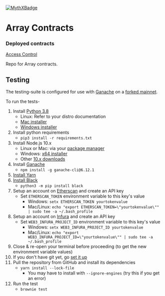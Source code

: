[![MythXBadge](https://badgen.net/https/api.mythx.io/v1/projects/e81807aa-f119-456a-81b4-c88e493ddbf1/badge/data?cache=300&icon=https://raw.githubusercontent.com/ConsenSys/mythx-github-badge/main/logo_white.svg)](https://docs.mythx.io/dashboard/github-badges)

# Array Contracts

### Deployed contracts
[Access Control](https://etherscan.io/address/0x1c613e4f8dc1653c734cfb0de6e8add303166e77#readContract)


Repo for Array contracts.

## Testing
The testing-suite is configured for use with [Ganache](https://github.com/trufflesuite/ganache-cli) on a [forked 
mainnet](https://eth-brownie.readthedocs.io/en/stable/network-management.html#using-a-forked-development-network).

To run the tests-

1. Install [Python 3.8](https://www.python.org/downloads/release/python-380/)
    - Linux: Refer to your distro documentation
    - [Mac installer](https://www.python.org/ftp/python/3.8.0/python-3.8.0-macosx10.9.pkg)
    - [Windows installer](https://www.python.org/ftp/python/3.8.0/python-3.8.0-amd64.exe)
2. Install python requirements
    - `pip3 install -r requirements.txt`
3. Install Node.js 10.x
    - Linux or Mac: via your [package manager](https://nodejs.org/en/download/package-manager/)
    - Windows: [x64 installer](https://nodejs.org/dist/latest-v12.x/node-v12.13.0-x64.msi)
    - Other [10.x downloads](https://nodejs.org/dist/latest-v12.x)
4. Install [Ganache](https://github.com/trufflesuite/ganache-cli)
    - `npm install -g ganache-cli@6.12.1`
5. [Install Yarn](https://classic.yarnpkg.com/en/docs/install)
6. [Install Black](https://pypi.org/project/black/)
    - `python3 -m pip install black`
7. Setup an account on [Etherscan](https://etherscan.io) and create an API key
    - Set `ETHERSCAN_TOKEN` environment variable to this key's value
        - Windows: `setx ETHERSCAN_TOKEN yourtokenvalue`
        - Mac/Linux: `echo "export ETHERSCAN_TOKEN=\"yourtokenvalue\"" | sudo tee -a ~/.bash_profile`
8. Setup an account on [Infura](https://infura.io) and create an API key
    - Set `WEB3_INFURA_PROJECT_ID` environment variable to this key's value
        - Windows: `setx WEB3_INFURA_PROJECT_ID yourtokenvalue`
        - Mac/Linux: `echo "export WEB3_INFURA_PROJECT_ID=\"yourtokenvalue\"" | sudo tee -a ~/.bash_profile`
9. Close & re-open your terminal before proceeding (to get the new environment variable values)
10. If you don't have git yet, go [set it up](https://docs.github.com/en/free-pro-team@latest/github/getting-started-with-github/set-up-git)
11. Pull the repository from GitHub and install its dependencies
    - `yarn install --lock-file`
        - You may have to install with `--ignore-engines` (try this if you get an error)
12. Run the test
    - `brownie test`
